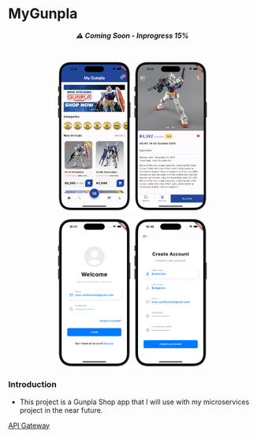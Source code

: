 <h1>MyGunpla</h1>

<div align="center">
  
  ***<p style="text-align: center;">⚠️ Coming Soon - Inprogress 15%</p>***
  
</div>
<br/>
<p align="center">
  <img src="./assets/github/example_01.png" width="30%">
  <img src="./assets/github/example_02.png" width="30%">
</p>
<p align="center">
  <img src="./assets/github/example_03.png" width="30%">
  <img src="./assets/github/example_04.png" width="30%">
</p>

<h3>Introduction</h3>
<ul>
    <li>This project is a Gunpla Shop app that I will use with my microservices project in the near future.</li>
</ul>

[API Gateway](https://github.com/santichoks/stc-auth-service)
